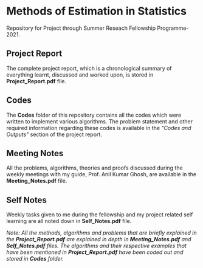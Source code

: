 # Methods of Estimation in Statistics

Repository for Project through Summer Reseach Fellowship Programme-2021.

## Project Report

The complete project report, which is a chronological summary of everything learnt, discussed and worked upon, is stored in **Project_Report.pdf** file.

## Codes

The **Codes** folder of this repository contains all the codes which were written to implement various algorithms. The problem statement and other required information regarding these codes is available in the *"Codes and Outputs"* section of the project report.

## Meeting Notes

All the problems, algorithms, theories and proofs discussed during the weekly meetings with my guide, Prof. Anil Kumar Ghosh, are available in the **Meeting_Notes.pdf** file. 

## Self Notes
Weekly tasks given to me during the fellowship and my project related self learning are all noted down in **Self_Notes.pdf** file. 

*Note: All the methods, algorithms and problems that are briefly explained in the **Project_Report.pdf** are explained in depth in  **Meeting_Notes.pdf** and **Self_Notes.pdf** files. The algorithms and their respective examples that have been mentioned in **Project_Report.pdf** have been coded out and stored in **Codes** folder.*